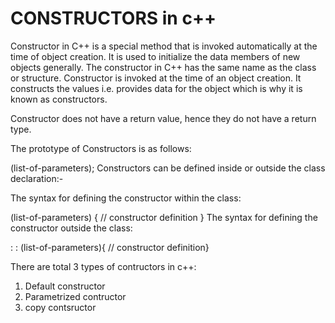 # CONSTRUCTORS in c++

Constructor in C++ is a special method that is invoked automatically at the time of object creation. It is used to initialize the data members of new objects generally. The constructor in C++ has the same name as the class or structure. Constructor is invoked at the time of an object creation. It constructs the values i.e. provides data for the object which is why it is known as constructors.

Constructor does not have a return value, hence they do not have a return type.

The prototype of Constructors is as follows:

<class-name> (list-of-parameters);
Constructors can be defined inside or outside the class declaration:-

The syntax for defining the constructor within the class:

<class-name> (list-of-parameters) { // constructor definition }
The syntax for defining the constructor outside the class:

<class-name>: :<class-name> (list-of-parameters){ // constructor definition}

 There are total 3 types of contructors in c++:
1) Default constructor
2) Parametrized contructor
3) copy contsructor
